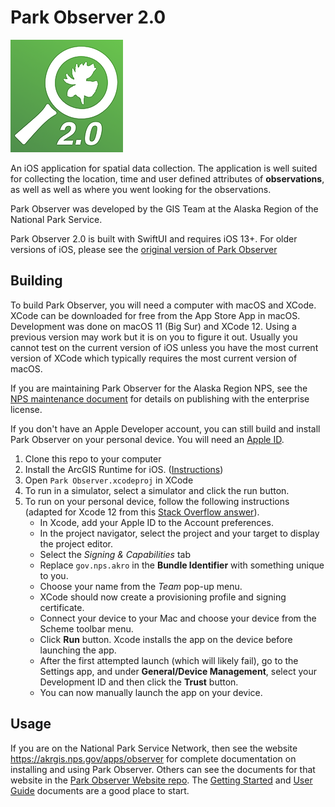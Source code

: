 # Park Observer 2.0

![Park Observer 2.0 Logo](Park%20Observer/Assets/Assets.xcassets/AppIcon.appiconset/180.png)

An iOS application for spatial data collection.
The application is well suited for collecting the location,
time and user defined attributes of **observations**, as well
as well as where you went looking for the observations.

Park Observer was developed by the GIS Team at the
Alaska Region of the National Park Service.

Park Observer 2.0 is built with SwiftUI and requires iOS 13+.
For older versions of iOS, please see the [original version
of Park Observer](https://github.com/AKROGIS/Observer)

## Building

To build Park Observer, you will need a computer with macOS and XCode.
XCode can be downloaded for free from the App Store App in macOS.
Development was done on macOS 11 (Big Sur) and XCode 12. Using a previous
version may work but it is on you to figure it out. Usually you cannot test on
the current version of iOS unless you have the most current version of XCode
which typically requires the most current version of macOS.

If you are maintaining Park Observer for the Alaska Region NPS, see the
[NPS maintenance document](Documentation/NPS_Maintenance.md)
for details on publishing with the enterprise license.

If you don't have an Apple Developer account, you can still build and install
Park Observer on your personal device.  You  will need an
[Apple ID](https://support.apple.com/apple-id).

  1) Clone this repo to your computer
  2) Install the ArcGIS Runtime for iOS.
     ([Instructions](Documentation/Adding%20ArcGIS.md))
  3) Open `Park Observer.xcodeproj` in XCode
  4) To run in a simulator, select a simulator and click the run button.
  5) To run on your personal device, follow the following instructions
     (adapted for Xcode 12 from this
     [Stack Overflow answer](https://stackoverflow.com/a/4952845/542911)).
     * In Xcode, add your Apple ID to the Account preferences.
     * In the project navigator, select the project and your target to
       display the project editor.
     * Select the _Signing & Capabilities_ tab
     * Replace `gov.nps.akro` in the **Bundle Identifier** with something
       unique to you.
     * Choose your name from the *Team* pop-up menu.
     * XCode should now create a provisioning profile and signing certificate.
     * Connect your device to your Mac and choose your device from the Scheme
       toolbar menu.
     * Click **Run** button. Xcode installs the app on the device before
       launching the app.
     * After the first attempted launch (which will likely fail), go to the
       Settings app, and under **General/Device Management**, select your
       Development ID and then click the **Trust** button.
     * You can now manually launch the app on your device.

## Usage

If you are on the National Park Service Network, then see the website
<https://akrgis.nps.gov/apps/observer> for complete documentation on installing
and using Park Observer.  Others can see the documents for that website in the
[Park Observer Website repo](https://github.com/AKROGIS/Park-Observer-Website/).
The [Getting Started](https://github.com/AKROGIS/Park-Observer-Website/blob/master/help2/index.md)
and [User Guide](https://github.com/AKROGIS/Park-Observer-Website/blob/master/help2/user_guide.md)
documents are a good place to start.

